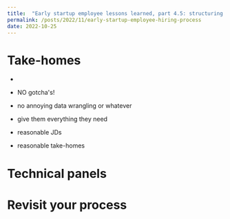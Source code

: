 ```yaml
---
title:  "Early startup employee lessons learned, part 4.5: structuring a hiring process"
permalink: /posts/2022/11/early-startup-employee-hiring-process
date: 2022-10-25
---
```


# Take-homes
- 
- NO gotcha's!
- no annoying data wrangling or whatever
- give them everything they need

- reasonable JDs
- reasonable take-homes


# Technical panels



# Revisit your process